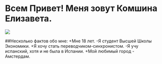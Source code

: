 # **Всем Привет! Меня зовут Комшина Елизавета.**

![](https://pp.userapi.com/c625717/v625717883/2887f/s65Zpg4MUOY.jpg)

##Несколько фактов обо мне:
 +Мне 18 лет.
 -Я студент Высшей Школы Экономики.
 +Я хочу стать переводчиком-синхронистом.
 -Я учу испанский, хотя и не была в Испании.
 +Мой любимый город - Амстердам.
